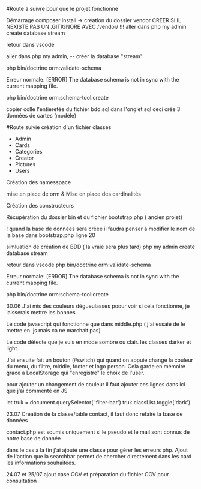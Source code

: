 #Route à suivre pour que le projet fonctionne

Démarrage
composer install    -> création du dossier vendor
CREER SI IL NEXISTE PAS UN .GITIGNORE AVEC  /vendor/                 !!!
aller dans php my admin     create database stream

retour dans vscode

aller dans php my admin, 
-- créer la database "stream"

php bin/doctrine orm:validate-schema

Erreur normale: [ERROR] The database schema is not in sync with the current mapping file.

php bin/doctrine orm:schema-tool:create  

copier colle l'entieretée du fichier bdd.sql dans l'onglet sql
ceci crée 3 données de cartes (modèle)


#Route suivie
création d'un fichier  classes
<ul>
    <li>Admin</li>
    <li>Cards</li>
    <li>Categories</li>
    <li>Creator</li>
    <li>Pictures</li>
    <li>Users</li>
</ul>
Création des namesspace

mise en place de orm  & Mise en place des cardinalités 

Création des constructeurs 

Récupération du dossier bin et du fichier bootstrap.php ( ancien projet)

! quand la base de données sera créee il faudra penser à modifier le nom de la base 
dans bootstrap.php ligne 20

simluation de création de BDD ( la vraie sera plus tard)
php my admin     create database stream

retour dans vscode
php bin/doctrine orm:validate-schema

Erreur normale: [ERROR] The database schema is not in sync with the current mapping file.

php bin/doctrine orm:schema-tool:create

30.06
J'ai mis des couleurs dégueulasses poour voir si cela fonctionne, je laisserais mettre les bonnes.

Le code javascript qui fonctionne que dans middle.php ( j'ai essaié de le mettre en .js mais ca ne marchait pas)

Le code détecte que je suis en mode sombre ou clair. les classes darker et light

J'ai ensuite fait un bouton (#switch) qui quand on appuie change la couleur du menu, du filtre, middle, footer et logo person. Cela garde en mémoire grace a LocalStorage qui "enregistre" le choix de l'user.

pour ajouter un changement de couleur il faut ajouter ces lignes dans ici que j'ai commenté en JS


let truk = document.querySelector('.filter-bar')
 truk.classList.toggle('dark')

23.07
Création de la classe/table contact,   il faut donc refaire la base de données

contact.php est soumis uniquement si le pseudo et le mail sont connus de notre base de donnée

dans le css à la fin j'ai ajouté une classe pour gérer les erreurs php.
Ajout de l'action que la searchbar permet de chercher directement dans les card les informations souhaitées.

24.07 et 25/07
ajout case CGV et préparation du fichier CGV pour consultation
